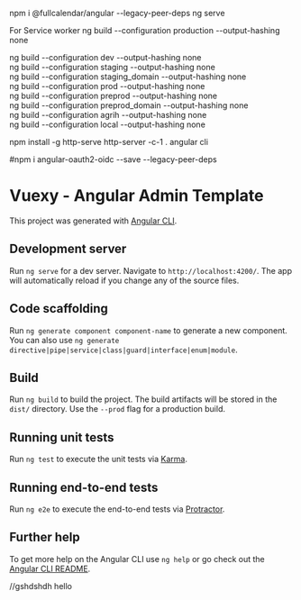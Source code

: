 
npm i @fullcalendar/angular --legacy-peer-deps
ng serve

For Service worker
ng build --configuration production --output-hashing none   

ng build --configuration dev --output-hashing none   
ng build --configuration staging --output-hashing none  
ng build --configuration staging_domain --output-hashing none  
ng build --configuration prod --output-hashing none   
ng build --configuration preprod --output-hashing none   
ng build --configuration preprod_domain --output-hashing none   
ng build --configuration agrih --output-hashing none   
ng build --configuration local --output-hashing none   

npm install -g http-serve
http-server -c-1 .
angular cli

#npm i angular-oauth2-oidc --save --legacy-peer-deps

# Vuexy - Angular Admin Template

This project was generated with [Angular CLI](https://github.com/angular/angular-cli).

## Development server

Run `ng serve` for a dev server. Navigate to `http://localhost:4200/`. The app will automatically reload if you change any of the source files.

## Code scaffolding

Run `ng generate component component-name` to generate a new component. You can also use `ng generate directive|pipe|service|class|guard|interface|enum|module`.

## Build

Run `ng build` to build the project. The build artifacts will be stored in the `dist/` directory. Use the `--prod` flag for a production build.

## Running unit tests

Run `ng test` to execute the unit tests via [Karma](https://karma-runner.github.io).

## Running end-to-end tests

Run `ng e2e` to execute the end-to-end tests via [Protractor](http://www.protractortest.org/).

## Further help

To get more help on the Angular CLI use `ng help` or go check out the [Angular CLI README](https://github.com/angular/angular-cli/blob/master/README.md).


//gshdshdh
hello
